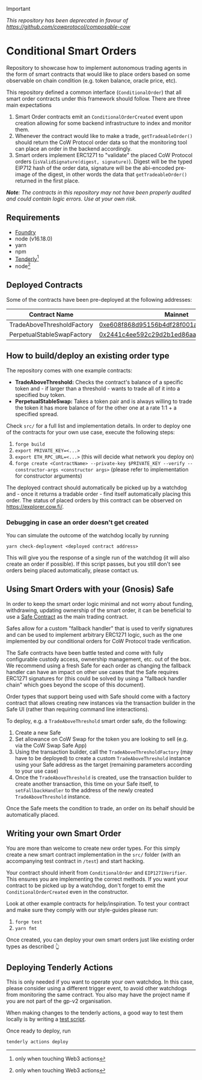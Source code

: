 > [!IMPORTANT]
> _This repository has been deprecated in favour of https://github.com/cowprotocol/composable-cow_

# Conditional Smart Orders

Repository to showcase how to implement autonomous trading agents in the form of smart contracts that would like to place orders based on some observable on chain condition (e.g. token balance, oracle price, etc).

This repository defined a common interface (`ConditionalOrder`) that all smart order contracts under this framework should follow. There are three main expectations

1. Smart Order contracts emit an `ConditionalOrderCreated` event upon creation allowing for some backend infrastructure to index and monitor them.
2. Whenever the contract would like to make a trade, `getTradeableOrder()` should return the CoW Protocol order data so that the monitoring tool can place an order in the backend accordingly.
3. Smart orders implement ERC1271 to "validate" the placed CoW Protocol orders (`isValidSignature(digest, signature)`). Digest will be the typed EIP712 hash of the order data, signature will be the abi-encoded pre-image of the digest, in other words the data that `getTradeableOrder()` returned in the first place.

***Note**: The contracts in this repository may not have been properly audited and could contain logic errors. Use at your own risk.*

## Requirements

- [Foundry](https://github.com/foundry-rs/foundry)
- node (v16.18.0)
- yarn
- npm
- [Tenderly](https://docs.tenderly.co/monitoring/integrations#installing-on-macos)[^1]
- node[^1]

[^1]: only when touching Web3 actions

## Deployed Contracts

Some of the contracts have been pre-deployed at the following addresses:

| Contract Name | Mainnet | Gnosis Chain | Goerli |
| --- | --- | --- | --- |
| TradeAboveThresholdFactory | [0xe608f868d95156b4df28f001a8d926df57c44054](https://etherscan.io/address/0xe608f868d95156b4df28f001a8d926df57c44054) | [0xd20a99e3c6c103108d74e241908e00ef4db447fb](https://gnosisscan.io/address/0xd20a99e3c6c103108d74e241908e00ef4db447fb) | [0x0362cb0892c3410d9beac1bc774fc2edb1b026b0](https://goerli.etherscan.io/address/0x0362cb0892c3410d9beac1bc774fc2edb1b026b0) |
| PerpetualStableSwapFactory | [0x2441c4ee592c29d2b1ed86aa9b3bbd6dadfee02b](https://etherscan.io/address/0x2441c4ee592c29d2b1ed86aa9b3bbd6dadfee02b) |  [0x46567d9749f435A8cE413BA92B6B1b3E90008a2e](https://gnosisscan.io/address/0x46567d9749f435A8cE413BA92B6B1b3E90008a2e) | [0xE608F868d95156B4df28F001A8D926Df57c44054](https://goerli.etherscan.io/address/0xE608F868d95156B4df28F001A8D926Df57c44054) |

## How to build/deploy an existing order type

The repository comes with one example contracts:

- **TradeAboveThreshold:** Checks the contract's balance of a specific token and - if larger than a threshold - wants to trade all of it into a specified buy token.
- **PerpetualStableSwap:** Takes a token pair and is always willing to trade the token it has more balance of for the other one at a rate 1:1 + a specified spread.

Check `src/` for a full list and implementation details. In order to deploy one of the contracts for your own use case, execute the following steps:

1. `forge build`
2. `export PRIVATE_KEY=<...>`
3. `export ETH_RPC_URL=<...>` (this will decide what network you deploy on)
4. `forge create <ContractName> --private-key $PRIVATE_KEY --verify --constructor-args <constructor args>` (please refer to implementation for constructor arguments)

The deployed contract should automatically be picked up by a watchdog and - once it returns a tradable order - find itself automatically placing this order. The status of placed orders by this contract can be observed on https://explorer.cow.fi/.

### Debugging in case an order doesn't get created

You can simulate the outcome of the watchdog locally by running

```
yarn check-deployment <deployed contract address>
```

This will give you the response of a single run of the watchdog (it will also create an order if possible). If this script passes, but you still don't see orders being placed automatically, please contact us.

## Using Smart Orders with your (Gnosis) Safe

In order to keep the smart order logic minimal and not worry about funding, withdrawing, updating ownership of the smart order, it can be beneficial to use a [Safe Contract](https://app.safe.global/) as the main trading contract.

Safes allow for a custom "fallback handler" that is used to verify signatures and can be used to implement arbitrary ERC1271 logic, such as the one implemented by our conditional orders for CoW Protocol trade verification.

The Safe contracts have been battle tested and come with fully configurable custody access, ownership management, etc. out of the box. We recommend using a fresh Safe for each order as changing the fallback handler can have an impact on other use cases that the Safe requires ERC1271 signatures for (this could be solved by using a "fallback handler chain" which goes beyond the scope of this document).

Order types that support being used with Safe should come with a factory contract that allows creating new instances via the transaction builder in the Safe UI (rather than requiring command line interactions).

To deploy, e.g. a `TradeAboveThreshold` smart order safe, do the following:

1. Create a new Safe
2. Set allowance on CoW Swap for the token you are looking to sell (e.g. via the CoW Swap Safe App)
3. Using the transaction builder, call the `TradeAboveThresholdFactory` (may have to be deployed) to create a custom `TradeAboveThreshold` instance using your Safe address as the target (remaining parameters according to your use case)
4. Once the `TradeAboveThreshold` is created, use the transaction builder to create another transaction, this time on your Safe itself, to `setFallbackHandler` to the address of the newly created `TradeAboveThreshold` instance.

Once the Safe meets the condition to trade, an order on its behalf should be automatically placed.


## Writing your own Smart Order

You are more than welcome to create new order types. For this simply create a new smart contract implementation in the `src/` folder (with an accompanying test contract in `/test`) and start hacking. 

Your contract should inherit from `ConditionalOrder` and `EIP1271Verifier`. This ensures you are implementing the correct methods. If you want your contract to be picked up by a watchdog, don't forget to emit the `ConditionalOrderCreated` even in the constructor.

Look at other example contracts for help/inspiration. To test your contract and make sure they comply with our style-guides please run:
1. `forge test`
2. `yarn fmt`

Once created, you can deploy your own smart orders just like existing order types as described 👆

## Deploying Tenderly Actions

This is only needed if you want to operate your own watchdog. In this case, please consider using a different trigger event, to avoid other watchdogs from monitoring the same contract. You also may have the project name if you are not part of the gp-v2 organisation.

When making changes to the tenderly actions, a good way to test them locally is by writing a [test script](https://docs.tenderly.co/web3-actions/references/local-development-and-testing).

Once ready to deploy, run

```
tenderly actions deploy
```
